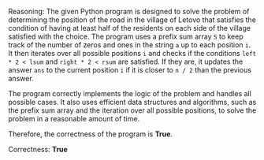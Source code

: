 Reasoning: The given Python program is designed to solve the problem of determining the position of the road in the village of Letovo that satisfies the condition of having at least half of the residents on each side of the village satisfied with the choice. The program uses a prefix sum array `S` to keep track of the number of zeros and ones in the string `a` up to each position `i`. It then iterates over all possible positions `i` and checks if the conditions `left * 2 < lsum` and `right * 2 < rsum` are satisfied. If they are, it updates the answer `ans` to the current position `i` if it is closer to `n / 2` than the previous answer.

The program correctly implements the logic of the problem and handles all possible cases. It also uses efficient data structures and algorithms, such as the prefix sum array and the iteration over all possible positions, to solve the problem in a reasonable amount of time.

Therefore, the correctness of the program is **True**.

Correctness: **True**